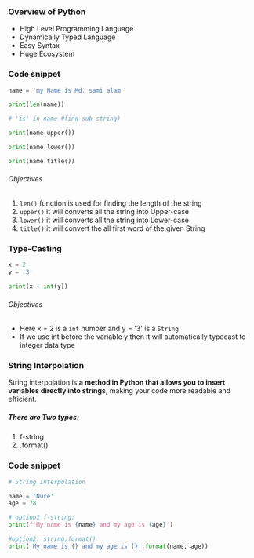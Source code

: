 ### Overview of Python

- High Level Programming Language
- Dynamically Typed Language
- Easy Syntax
- Huge Ecosystem

### Code snippet 

```Python
name = 'my Name is Md. sami alam'

print(len(name))

# 'is' in name #find sub-string)

print(name.upper())

print(name.lower())

print(name.title())
```

###### Objectives 
1.  `len()`  function is used for finding the length of the string
2.   `upper()` it will converts all the string into Upper-case
3.  `lower()` it will converts all the string into Lower-case
4.  `title()` it will convert the all first word of the given String


### Type-Casting

``` Python
x = 2
y = '3'

print(x + int(y))
```

###### Objectives
- Here x = 2 is a `int` number and  y = '3' is a `String`  
- If we use int before the variable y then it will automatically typecast to integer data type


### String Interpolation

String interpolation is **a method in Python that allows you to insert variables directly into strings**, making your code more readable and efficient.
##### There are Two types:
1. f-string
2. .format()
### Code snippet 

```python
# String interpolation

name = 'Nure'
age = 78

# option1 f-string:
print(f'My name is {name} and my age is {age}')

#option2: string.format()
print('My name is {} and my age is {}'.format(name, age))
```

